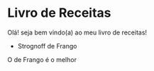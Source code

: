 # Livro de Receitas



Olá! seja bem vindo(a) ao meu livro de receitas!

- Strognoff de Frango

O de Frango é o melhor

